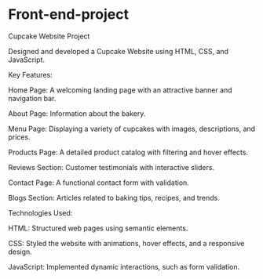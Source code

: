 # Front-end-project
Cupcake Website Project

Designed and developed a Cupcake Website using HTML, CSS, and JavaScript.

Key Features:

Home Page: A welcoming landing page with an attractive banner and navigation bar.

About Page: Information about the bakery.

Menu Page: Displaying a variety of cupcakes with images, descriptions, and prices.

Products Page: A detailed product catalog with filtering and hover effects.

Reviews Section: Customer testimonials with interactive sliders.

Contact Page: A functional contact form with validation.

Blogs Section: Articles related to baking tips, recipes, and trends.


Technologies Used:

HTML: Structured web pages using semantic elements.

CSS: Styled the website with animations, hover effects, and a responsive design.

JavaScript: Implemented dynamic interactions, such as form validation.
